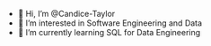 - 👋 Hi, I’m @Candice-Taylor
- 👀 I’m interested in Software Engineering and Data
- 🌱 I’m currently learning SQL for Data Engineering
<!---
Candice-Taylor/Candice-Taylor is a ✨ special ✨ repository because its `README.md` (this file) appears on your GitHub profile.
You can click the Preview link to take a look at your changes.
--->
